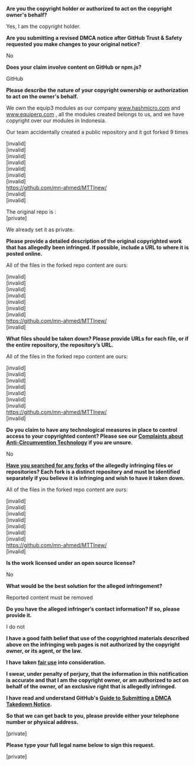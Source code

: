 **Are you the copyright holder or authorized to act on the copyright owner's behalf?**

Yes, I am the copyright holder.

**Are you submitting a revised DMCA notice after GitHub Trust & Safety requested you make changes to your original notice?**

No

**Does your claim involve content on GitHub or npm.js?**

GitHub

**Please describe the nature of your copyright ownership or authorization to act on the owner's behalf.**

We own the equip3 modules as our company www.hashmicro.com and www.equiperp.com , all the modules created belongs to us, and we have copyright over our modules in Indonesia.

Our team accidentally created a public repository and it got forked 9 times

[invalid]  
[invalid]   
[invalid]  
[invalid]  
[invalid]    
[invalid]    
[invalid]    
https://github.com/mn-ahmed/MTTInew/  
[invalid]    
[invalid]   

The original repo is :  
[private]  

We already set it as private.

**Please provide a detailed description of the original copyrighted work that has allegedly been infringed. If possible, include a URL to where it is posted online.**

All of the files in the forked repo content are ours:

[invalid]   
[invalid]   
[invalid]   
[invalid]   
[invalid]   
[invalid]   
[invalid]   
https://github.com/mn-ahmed/MTTInew/  
[invalid]   

**What files should be taken down? Please provide URLs for each file, or if the entire repository, the repository’s URL.**

All of the files in the forked repo content are ours:

[invalid]   
[invalid]   
[invalid]    
[invalid]   
[invalid]   
[invalid]   
[invalid]   
https://github.com/mn-ahmed/MTTInew/  
[invalid]   

**Do you claim to have any technological measures in place to control access to your copyrighted content? Please see our <a href="https://docs.github.com/articles/guide-to-submitting-a-dmca-takedown-notice#complaints-about-anti-circumvention-technology">Complaints about Anti-Circumvention Technology</a> if you are unsure.**

No

**<a href="https://docs.github.com/articles/dmca-takedown-policy#b-what-about-forks-or-whats-a-fork">Have you searched for any forks</a> of the allegedly infringing files or repositories? Each fork is a distinct repository and must be identified separately if you believe it is infringing and wish to have it taken down.**

All of the files in the forked repo content are ours:

[invalid]   
[invalid]   
[invalid]    
[invalid]   
[invalid]   
[invalid]   
[invalid]   
https://github.com/mn-ahmed/MTTInew/  
[invalid]    

**Is the work licensed under an open source license?**

No

**What would be the best solution for the alleged infringement?**

Reported content must be removed

**Do you have the alleged infringer’s contact information? If so, please provide it.**

I do not

**I have a good faith belief that use of the copyrighted materials described above on the infringing web pages is not authorized by the copyright owner, or its agent, or the law.**

**I have taken <a href="https://www.lumendatabase.org/topics/22">fair use</a> into consideration.**

**I swear, under penalty of perjury, that the information in this notification is accurate and that I am the copyright owner, or am authorized to act on behalf of the owner, of an exclusive right that is allegedly infringed.**

**I have read and understand GitHub's <a href="https://docs.github.com/articles/guide-to-submitting-a-dmca-takedown-notice/">Guide to Submitting a DMCA Takedown Notice</a>.**

**So that we can get back to you, please provide either your telephone number or physical address.**

[private]

**Please type your full legal name below to sign this request.**

[private]
